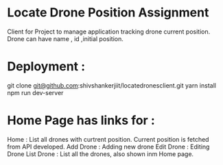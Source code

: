 # Locate Drone Position Assignment
Client for Project to manage application tracking drone current position.
Drone can have name , id ,initial position.
# Deployment :
git clone git@github.com:shivshankerjiit/locatedronesclient.git
yarn install 
npm run dev-server

# Home Page has links for :
Home : List all drones with curtrent position.
       Current position is fetched from API developed.
Add Drone : Adding new drone
Edit Drone : Editing Drone
List Drone : List all the drones, also shown inm Home page.

